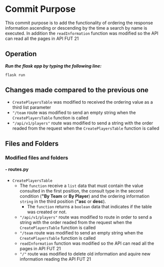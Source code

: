 # Commit Purpose
This commit purpose is to add the functionality of ordering the response information ascending or descending by the time a search by name is executed. In addition the `readInformation` function was modified so the API can read all the pages in API FUT 21

## Operation

***Run the flask app by typing the following line:***

    flask run


## Changes made compared to the previous one
- `CreatePlayersTable` was modified to received the ordering value as a third list parameter
- `"/team` route was modified to send an empty string when the `CreatePlayersTable` function is called
- `"/api/v1/players"` route was modified to send a string with the order readed from the request when the `CreatePlayersTable` function is called

## Files and Folders
### Modified files and folders

#### - routes.py
- `CreatePlayersTable` 
  - The `function` receive a `list` data that must contain the value consulted in the first position, the consult type in the second condition (**"By Team** or **By Player**) and the ordering information `string` in the third position (**"asc** or **desc**).
    - The `function` returns a `boolean` data that indicates if the table was created or not.
  - `"/api/v1/players"` route was modified to route in order to send a string with the order readed from the request when the `CreatePlayersTable` function is called
  - `"/team` route was modified to send an empty string when the `CreatePlayersTable` function is called
  - `readInformation` function was modified so the API can read all the pages in API FUT 21
  - `"/"` route was modified to delete old information and aquire new information reading the API FUT 21  